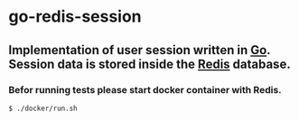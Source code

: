 # go-redis-session
## Implementation of user session written in [Go](https://golang.org/). Session data is stored inside the [Redis](http://redis.io/) database.


### Befor running tests please start docker container with Redis.
`$ ./docker/run.sh`
